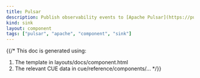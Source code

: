 ```yaml
---
title: Pulsar
description: Publish observability events to [Apache Pulsar](https://pulsar.apache.org) topics
kind: sink
layout: component
tags: ["pulsar", "apache", "component", "sink"]
---
```


{{/*
This doc is generated using:

1. The template in layouts/docs/component.html
2. The relevant CUE data in cue/reference/components/...
*/}}
